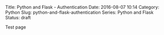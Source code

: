 Title: Python and Flask - Authentication
Date: 2016-08-07 10:14
Category: Python
Slug: python-and-flask-authentication
Series: Python and Flask
Status: draft

Test page